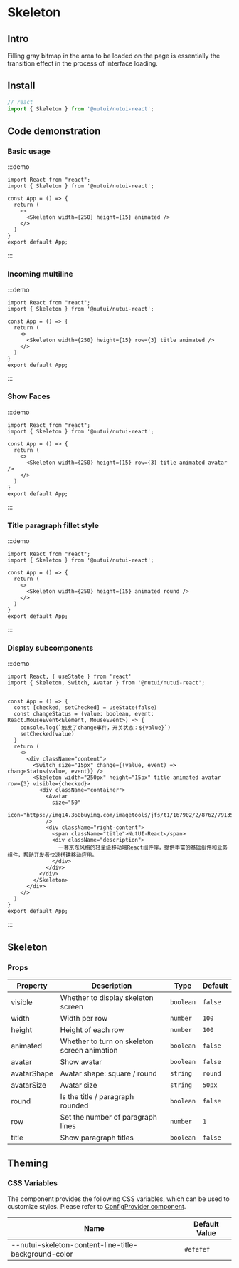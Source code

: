 # Skeleton

## Intro

Filling gray bitmap in the area to be loaded on the page is essentially the transition effect in the process of interface loading.

## Install

```ts
// react
import { Skeleton } from '@nutui/nutui-react';
```

## Code demonstration

### Basic usage

:::demo

```tsx
import React from "react";
import { Skeleton } from '@nutui/nutui-react';

const App = () => {
  return (
    <>
      <Skeleton width={250} height={15} animated />
    </>
  )
}
export default App;
```

:::

### Incoming multiline

:::demo

```tsx
import React from "react";
import { Skeleton } from '@nutui/nutui-react';

const App = () => {
  return (
    <>
      <Skeleton width={250} height={15} row={3} title animated />
    </>
  )
}
export default App;
```

:::

### Show Faces

:::demo

```tsx
import React from "react";
import { Skeleton } from '@nutui/nutui-react';

const App = () => {
  return (
    <>
      <Skeleton width={250} height={15} row={3} title animated avatar />
    </>
  )
}
export default App;
```

:::

### Title paragraph fillet style

:::demo

```tsx
import React from "react";
import { Skeleton } from '@nutui/nutui-react';

const App = () => {
  return (
    <>
      <Skeleton width={250} height={15} animated round />
    </>
  )
}
export default App;
```

:::

### Display subcomponents

:::demo

```tsx
import React, { useState } from 'react'
import { Skeleton, Switch, Avatar } from '@nutui/nutui-react';


const App = () => {
  const [checked, setChecked] = useState(false)
  const changeStatus = (value: boolean, event: React.MouseEvent<Element, MouseEvent>) => {
    console.log(`触发了change事件，开关状态：${value}`)
    setChecked(value)
  }
  return (
    <>
      <div className="content">
        <Switch size="15px" change={(value, event) => changeStatus(value, event)} />
        <Skeleton width="250px" height="15px" title animated avatar row={3} visible={checked}>
          <div className="container">
            <Avatar
              size="50"
              icon="https://img14.360buyimg.com/imagetools/jfs/t1/167902/2/8762/791358/603742d7E9b4275e3/e09d8f9a8bf4c0ef.png"
            />
            <div className="right-content">
              <span className="title">NutUI-React</span>
              <div className="description">
                一套京东风格的轻量级移动端React组件库，提供丰富的基础组件和业务组件，帮助开发者快速搭建移动应用。
              </div>
            </div>
          </div>
        </Skeleton>
      </div>
    </>
  )
}
export default App;
```

:::

## Skeleton

### Props

| Property | Description | Type | Default |
| --- | --- | --- | --- |
| visible | Whether to display skeleton screen | `boolean` | `false` |
| width | Width per row | `number` | `100` |
| height | Height of each row | `number` | `100` |
| animated | Whether to turn on skeleton screen animation | `boolean` | `false` |
| avatar | Show avatar | `boolean` | `false` |
| avatarShape | Avatar shape: square / round | `string` | `round` |
| avatarSize | Avatar size | `string` | `50px` |
| round | Is the title / paragraph rounded | `boolean` | `false` |
| row | Set the number of paragraph lines | `number` | `1` |
| title | Show paragraph titles | `boolean` | `false` |

## Theming

### CSS Variables

The component provides the following CSS variables, which can be used to customize styles. Please refer to [ConfigProvider component](#/en-US/component/configprovider).

| Name | Default Value |
| --- | --- |
| \--nutui-skeleton-content-line-title-background-color | `#efefef` |